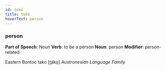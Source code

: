 ```yaml
---
id: tokö
title: tokö
hoverText: person
---
```


### person

**Part of Speech**: Noun
**Verb**: to be a person
**Noun**: person
**Modifier**: person-related

Eastern Bontoc tako [t̪äko̝]
*Austronesian Language Family*